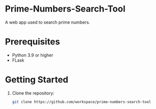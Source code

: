# Prime-Numbers-Search-Tool
A web app used to search prime numbers.
# Prerequisites
- Python 3.9 or higher
- FLask
# Getting Started
1. Clone the repository:
   ```bash
   git clone https://github.com/workspace/prime-numbers-search-tool
